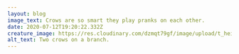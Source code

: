 ```yaml
---
layout: blog
image_text: Crows are so smart they play pranks on each other.
date: 2020-07-12T19:20:22.332Z
creature_image: https://res.cloudinary.com/dzmqt79gf/image/upload/t_height_260/v1594581629/quirky_creatures/crows_mrbabt.png
alt_text: Two crows on a branch.
---
```

